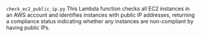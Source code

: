 `check_ec2_public_ip.py`
This Lambda function checks all EC2 instances in an AWS account and identifies instances with public IP addresses, returning a compliance status indicating whether any instances are non-compliant by having public IPs.
